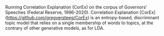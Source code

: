 Running Correlation Explanation (CorEx) on the corpus of Governors' Speeches (Federal Reserve, 1996-2020).
Correlation Explanation [CorEx] (https://github.com/gregversteeg/CorEx) is an entropy-based, discriminant topic model that relies on a single membership of words to topics, at the contrary of other generative models, as for LDA.

